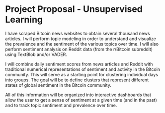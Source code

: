 # Project Proposal - Unsupervised Learning

I have scraped Bitcoin news websites to obtain several thousand news articles. I will perform topic modeling in order to understand and visualize the prevalence and the sentiment of the various topics over time. I will also perform sentiment analysis on Reddit data (from the r/Bitcoin subreddit) using TextBlob and/or VADER. 

I will combine daily sentiment scores from news articles and Reddit with traditional numerical representations of sentiment and activity in the Bitcoin community. This will serve as a starting point for clustering individual days into groups. The goal will be to define clusters that represent different states of global sentiment in the Bitcoin community.

All of this information will be organized into interactive dashboards that allow the user to get a sense of sentiment at a given time (and in the past) and to track topic sentiment and prevalence over time.
